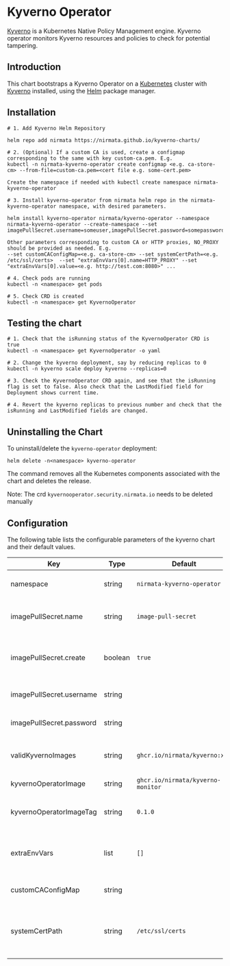 # Kyverno Operator

[Kyverno](https://kyverno.io) is a Kubernetes Native Policy Management engine. Kyverno operator monitors Kyverno resources and policies to check for potential tampering. 

## Introduction

This chart bootstraps a Kyverno Operator on a [Kubernetes](http://kubernetes.io) cluster with [Kyverno](https://kyverno.io) installed, using the [Helm](https://helm.sh) package manager.

## Installation

```
# 1. Add Kyverno Helm Repository

helm repo add nirmata https://nirmata.github.io/kyverno-charts/

# 2. (Optional) If a custom CA is used, create a configmap corresponding to the same with key custom-ca.pem. E.g.
kubectl -n nirmata-kyverno-operator create configmap <e.g. ca-store-cm> --from-file=custom-ca.pem=<cert file e.g. some-cert.pem>

Create the namespace if needed with kubectl create namespace nirmata-kyverno-operator

# 3. Install kyverno-operator from nirmata helm repo in the nirmata-kyverno-operator namespace, with desired parameters.

helm install kyverno-operator nirmata/kyverno-operator --namespace nirmata-kyverno-operator --create-namespace --set imagePullSecret.username=someuser,imagePullSecret.password=somepassword

Other parameters corresponding to custom CA or HTTP proxies, NO_PROXY should be provided as needed. E.g.
--set customCAConfigMap=<e.g. ca-store-cm> --set systemCertPath=<e.g. /etc/ssl/certs>  --set "extraEnvVars[0].name=HTTP_PROXY" --set "extraEnvVars[0].value=<e.g. http://test.com:8080>" ...

# 4. Check pods are running
kubectl -n <namespace> get pods 

# 5. Check CRD is created
kubectl -n <namespace> get KyvernoOperator
```

## Testing the chart
```
# 1. Check that the isRunning status of the KyvernoOperator CRD is true
kubectl -n <namespace> get KyvernoOperator -o yaml

# 2. Change the kyverno deployment, say by reducing replicas to 0
kubectl -n kyverno scale deploy kyverno --replicas=0

# 3. Check the KyvernoOperator CRD again, and see that the isRunning flag is set to false. Also check that the LastModified field for Deployment shows current time.

# 4. Revert the kyverno replicas to previous number and check that the isRunning and LastModified fields are changed.
```
## Uninstalling the Chart

To uninstall/delete the `kyverno-operator` deployment:

```console
helm delete -n<namespace> kyverno-operator
```

The command removes all the Kubernetes components associated with the chart and deletes the release.

Note: The crd `kyvernooperator.security.nirmata.io` needs to be deleted manually


## Configuration

The following table lists the configurable parameters of the kyverno chart and their default values.

| Key | Type | Default | Description |
|-----|------|---------|-------------|
| namespace | string | `nirmata-kyverno-operator` | Namespace to install kyverno-operator resources |
| imagePullSecret.name | string | `image-pull-secret` | Imagepull secret name that will store private image registry info |
| imagePullSecret.create | boolean | `true` | Whether to create the image pullsecret. Need to specify the secret name, username, password |
| imagePullSecret.username | string |  | Private registry username if secret is to be created |
| imagePullSecret.password | string |  | Private registry password if secret is to be created |
| validKyvernoImages | string | `ghcr.io/nirmata/kyverno:xxx` | Valid images separated by pipe symbol, xxx for any version |
| kyvernoOperatorImage | string | `ghcr.io/nirmata/kyverno-monitor` | Kyverno operator image |
| kyvernoOperatorImageTag | string | `0.1.0` | Kyverno operator image tag. If empty, appVersion in Chart.yaml is used |
| extraEnvVars | list | `[]` | Array of extra environment variables to pod as key: xxx, value: xxx pairs |
| customCAConfigMap | string | | Configmap storing custom CA certificate |
| systemCertPath | string | `/etc/ssl/certs` | Path containing ssl certs within the container. Used only if customCAConfigMap is used |
